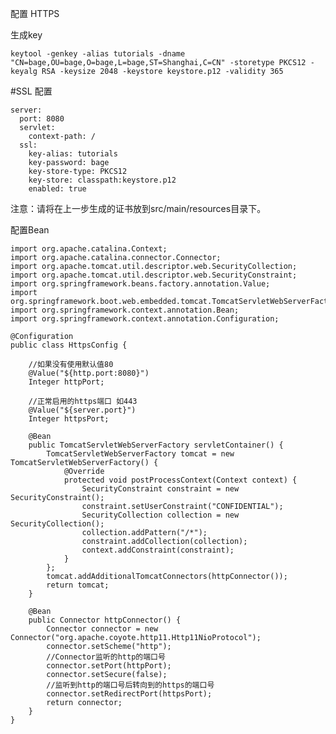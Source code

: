 配置 HTTPS



生成key

```common-lisp
keytool -genkey -alias tutorials -dname "CN=bage,OU=bage,O=bage,L=bage,ST=Shanghai,C=CN" -storetype PKCS12 -keyalg RSA -keysize 2048 -keystore keystore.p12 -validity 365
```

#SSL 配置

```properties
server:
  port: 8080
  servlet:
    context-path: /
  ssl:
    key-alias: tutorials
    key-password: bage
    key-store-type: PKCS12
    key-store: classpath:keystore.p12
    enabled: true
```



注意：请将在上一步生成的证书放到src/main/resources目录下。



配置Bean 

     
    import org.apache.catalina.Context;
    import org.apache.catalina.connector.Connector;
    import org.apache.tomcat.util.descriptor.web.SecurityCollection;
    import org.apache.tomcat.util.descriptor.web.SecurityConstraint;
    import org.springframework.beans.factory.annotation.Value;
    import org.springframework.boot.web.embedded.tomcat.TomcatServletWebServerFactory;
    import org.springframework.context.annotation.Bean;
    import org.springframework.context.annotation.Configuration;
    
    @Configuration
    public class HttpsConfig {
    
        //如果没有使用默认值80
        @Value("${http.port:8080}")
        Integer httpPort;
    
        //正常启用的https端口 如443
        @Value("${server.port}")
        Integer httpsPort;
    
        @Bean
        public TomcatServletWebServerFactory servletContainer() {
            TomcatServletWebServerFactory tomcat = new TomcatServletWebServerFactory() {
                @Override
                protected void postProcessContext(Context context) {
                    SecurityConstraint constraint = new SecurityConstraint();
                    constraint.setUserConstraint("CONFIDENTIAL");
                    SecurityCollection collection = new SecurityCollection();
                    collection.addPattern("/*");
                    constraint.addCollection(collection);
                    context.addConstraint(constraint);
                }
            };
            tomcat.addAdditionalTomcatConnectors(httpConnector());
            return tomcat;
        }
    
        @Bean
        public Connector httpConnector() {
            Connector connector = new Connector("org.apache.coyote.http11.Http11NioProtocol");
            connector.setScheme("http");
            //Connector监听的http的端口号
            connector.setPort(httpPort);
            connector.setSecure(false);
            //监听到http的端口号后转向到的https的端口号
            connector.setRedirectPort(httpsPort);
            return connector;
        }
    }
    
   
